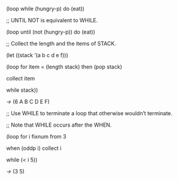  



(loop while (hungry-p) do (eat)) 



;; UNTIL NOT is equivalent to WHILE. 



(loop until (not (hungry-p)) do (eat)) 



;; Collect the length and the items of STACK. 



(let ((stack ’(a b c d e f))) 



(loop for item = (length stack) then (pop stack) 



collect item 



while stack)) 



*→* (6 A B C D E F) 



;; Use WHILE to terminate a loop that otherwise wouldn’t terminate. 



;; Note that WHILE occurs after the WHEN. 



(loop for i fixnum from 3 



when (oddp i) collect i 



while (&lt; i 5)) 



*→* (3 5) 



